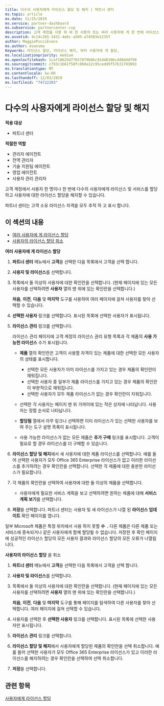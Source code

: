 ```yaml
---
title: 다수의 사용자에게 라이선스 할당 및 해지 | 파트너 센터
ms.topic: article
ms.date: 11/25/2019
ms.service: partner-dashboard
ms.subservice: partnercenter-csp
description: 고객 계정을 사용 하 여 한 사용자 또는 여러 사용자에 게 한 번에 라이선스 및 서비스를 할당 하거나 해지 하는 방법에 대해 알아봅니다.
ms.assetid: 4c14c2b5-1431-4e6c-a505-a74503e1235f
author: MaggiePucciEvans
ms.author: evansma
Keywords: 라이선스 할당, 라이선스 해지, 여러 사용자에 게 할당,
ms.localizationpriority: medium
ms.openlocfilehash: 1caf10625d776578f9b0bc91d40106cdd8dddf99
ms.sourcegitcommit: c793c1b61f50fc0b0a12c95cedd9f57b31703093
ms.translationtype: MT
ms.contentlocale: ko-KR
ms.lasthandoff: 12/03/2019
ms.locfileid: "74722203"
---
```

# <a name="assign-or-revoke-licenses-to-multiple-users"></a>다수의 사용자에게 라이선스 할당 및 해지

**적용 대상**

- 파트너 센터

**적절한 역할**

- 관리자 에이전트
- 전역 관리자
- 기술 지원팀 에이전트
- 영업 에이전트
- 사용자 관리 관리자

고객 계정에서 사용자 한 명이나 한 번에 다수의 사용자에게 라이선스 및 서비스를 할당하고 사용자에 대한 라이선스 할당을 해지할 수 있습니다.

파트너 센터는 고객 소유 라이선스 자격을 모두 추적 하 고 표시 합니다.

## <a name="in-this-section"></a>이 섹션의 내용


- [여러 사용자에 게 라이선스 할당](#assign-licenses-to-groups)
- [사용자의 라이선스 할당 취소](#revoking-licenses)

<a href="" id="assign-licenses-to-groups"></a>**여러 사용자에 게 라이선스 할당** 


1. **파트너 센터** 메뉴에서 **고객**을 선택한 다음 목록에서 고객을 선택 합니다.

2. **사용자 및 라이선스**를 선택합니다.

3. 목록에서 둘 이상의 사용자에 대한 확인란을 선택합니다. (현재 페이지에 있는 모든 사용자를 선택하려면 **사용자** 열의 맨 위에 있는 확인란을 선택합니다.)

    **처음**, **이전**, **다음** 및 **마지막** 도구를 사용하여 여러 페이지에 걸쳐 사용자를 찾아 선택할 수 있습니다.

4. **선택한 사용자** 링크를 선택합니다. 표시된 목록에 선택한 사용자가 표시됩니다.

5. **라이선스 관리** 링크를 선택합니다.

    라이선스 관리 페이지에 고객 계정의 라이선스 권리 유형 목록과 각 제품의 **사용 가능한 라이선스** 수가 표시됩니다.

    -   **제품** 열의 확인란은 고객이 사용할 자격이 있는 제품에 대한 선택한 모든 사용자의 상태를 표시합니다.

        -   선택한 모든 사용자가 이미 라이선스를 가지고 있는 경우 제품의 확인란이 채워집니다.
        -   선택한 사용자 중 일부가 제품 라이선스를 가지고 있는 경우 제품의 확인란이 부분적으로 채워집니다.
        -   선택한 사용자가 모두 제품 라이선스가 없는 경우 확인란이 지워집니다.
    -   선택한 각 사용자는 페이지 맨 위 가까이에 있는 작은 상자에 나타납니다. 사용자는 정렬 순서로 나타납니다.

    -   **할당됨** 열에서 아무 링크나 선택하면 이미 라이선스가 있는 선택한 사용자를 보여 주는 도구 설명 목록이 표시됩니다.

    -   사용 가능한 라이선스가 없는 모든 제품은 **추가 구매** 링크를 표시합니다. 고객이 필요로 할 경우 라이선스를 더 구매할 수 있습니다.

6.  **라이선스 할당 및 해지**에서 새 사용자에 대한 제품 라이선스를 선택합니다. 예를 들어 선택한 사용자가 모두 Office 365 Enterprise 라이선스가 없고 이러한 라이선스를 추가하려는 경우 확인란을 선택합니다. 선택한 각 제품에 대한 충분한 라이선스가 필요합니다.

7. 각 제품의 확인란을 선택하여 사용자에 대한 둘 이상의 제품을 선택합니다.
    -   사용자에게 필요한 서비스 계획을 보고 선택하려면 원하는 제품에 대해 **서비스 계획 보기**를 선택합니다.

8. **저장**을 선택합니다. 파트너 센터는 사용자 및 새 라이선스가 나열 된 **라이선스 업데이트** 확인 페이지를 엽니다.

일부 Microsoft 제품은 특정 위치에서 사용 하지 못할 **수  .** 다른 제품은 다른 제품 또는 서비스에 종속되거나 같은 사용자에게 함께 할당될 수 없습니다. 저장한 후 확인 페이지에 성공적인 라이선스 할당의 모든 사용자 결과와 라이선스 할당의 모든 오류가 나열됩니다.


<a href="" id="revoking-licenses"></a>**사용자의 라이선스 할당** 을 취소 


1. **파트너 센터** 메뉴에서 **고객**을 선택한 다음 목록에서 고객을 선택 합니다.

2. **사용자 및 라이선스**를 선택합니다.

3. 목록에서 둘 이상의 사용자에 대한 확인란을 선택합니다. (현재 페이지에 있는 모든 사용자를 선택하려면 **사용자** 열의 맨 위에 있는 확인란을 선택합니다.)

    **처음**, **이전**, **다음** 및 **마지막** 도구를 통해 페이지를 탐색하여 다른 사용자를 찾아 선택합니다. 여러 페이지에 걸쳐 선택할 수 있습니다.

4. 사용자를 선택한 후 **선택한 사용자** 링크를 선택합니다. 표시된 목록에 선택한 사용자만 표시됩니다.

5. **라이선스 관리** 링크를 선택합니다.

6. **라이선스 할당 및 해지**에서 사용자에게 할당된 제품의 확인란을 선택 취소합니다. 예를 들어 선택한 사용자가 모두 Office 365 Enterprise 라이선스가 있고 이러한 라이선스를 해지하려는 경우 확인란을 선택하여 선택 취소합니다.

7. **저장**을 선택합니다.

## <a name="related-topics"></a>관련 항목

[사용자에게 라이선스 할당](assign-licenses-to-users.md)